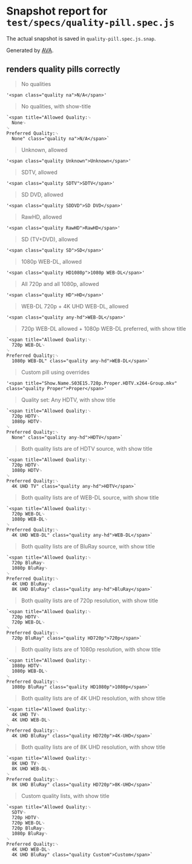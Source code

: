 # Snapshot report for `test/specs/quality-pill.spec.js`

The actual snapshot is saved in `quality-pill.spec.js.snap`.

Generated by [AVA](https://ava.li).

## renders quality pills correctly

> No qualities

    '<span class="quality na">N/A</span>'

> No qualities, with show-title

    `<span title="Allowed Quality:␊
      None␊
    ␊
    Preferred Quality:␊
      None" class="quality na">N/A</span>`

> Unknown, allowed

    '<span class="quality Unknown">Unknown</span>'

> SDTV, allowed

    '<span class="quality SDTV">SDTV</span>'

> SD DVD, allowed

    '<span class="quality SDDVD">SD DVD</span>'

> RawHD, allowed

    '<span class="quality RawHD">RawHD</span>'

> SD (TV+DVD), allowed

    '<span class="quality SD">SD</span>'

> 1080p WEB-DL, allowed

    '<span class="quality HD1080p">1080p WEB-DL</span>'

> All 720p and all 1080p, allowed

    '<span class="quality HD">HD</span>'

> WEB-DL 720p + 4K UHD WEB-DL, allowed

    '<span class="quality any-hd">WEB-DL</span>'

> 720p WEB-DL allowed + 1080p WEB-DL preferred, with show title

    `<span title="Allowed Quality:␊
      720p WEB-DL␊
    ␊
    Preferred Quality:␊
      1080p WEB-DL" class="quality any-hd">WEB-DL</span>`

> Custom pill using overrides

    '<span title="Show.Name.S03E15.720p.Proper.HDTV.x264-Group.mkv" class="quality Proper">Proper</span>'

> Quality set: Any HDTV, with show title

    `<span title="Allowed Quality:␊
      720p HDTV␊
      1080p HDTV␊
    ␊
    Preferred Quality:␊
      None" class="quality any-hd">HDTV</span>`

> Both quality lists are of HDTV source, with show title

    `<span title="Allowed Quality:␊
      720p HDTV␊
      1080p HDTV␊
    ␊
    Preferred Quality:␊
      4K UHD TV" class="quality any-hd">HDTV</span>`

> Both quality lists are of WEB-DL source, with show title

    `<span title="Allowed Quality:␊
      720p WEB-DL␊
      1080p WEB-DL␊
    ␊
    Preferred Quality:␊
      4K UHD WEB-DL" class="quality any-hd">WEB-DL</span>`

> Both quality lists are of BluRay source, with show title

    `<span title="Allowed Quality:␊
      720p BluRay␊
      1080p BluRay␊
    ␊
    Preferred Quality:␊
      4K UHD BluRay␊
      8K UHD BluRay" class="quality any-hd">BluRay</span>`

> Both quality lists are of 720p resolution, with show title

    `<span title="Allowed Quality:␊
      720p HDTV␊
      720p WEB-DL␊
    ␊
    Preferred Quality:␊
      720p BluRay" class="quality HD720p">720p</span>`

> Both quality lists are of 1080p resolution, with show title

    `<span title="Allowed Quality:␊
      1080p HDTV␊
      1080p WEB-DL␊
    ␊
    Preferred Quality:␊
      1080p BluRay" class="quality HD1080p">1080p</span>`

> Both quality lists are of 4K UHD resolution, with show title

    `<span title="Allowed Quality:␊
      4K UHD TV␊
      4K UHD WEB-DL␊
    ␊
    Preferred Quality:␊
      4K UHD BluRay" class="quality HD720p">4K-UHD</span>`

> Both quality lists are of 8K UHD resolution, with show title

    `<span title="Allowed Quality:␊
      8K UHD TV␊
      8K UHD WEB-DL␊
    ␊
    Preferred Quality:␊
      8K UHD BluRay" class="quality HD720p">8K-UHD</span>`

> Custom quality lists, with show title

    `<span title="Allowed Quality:␊
      SDTV␊
      720p HDTV␊
      720p WEB-DL␊
      720p BluRay␊
      1080p BluRay␊
    ␊
    Preferred Quality:␊
      4K UHD WEB-DL␊
      4K UHD BluRay" class="quality Custom">Custom</span>`
